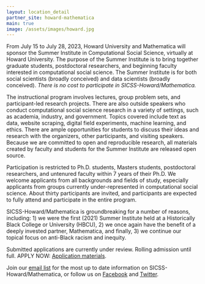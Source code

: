 ```yaml
---
layout: location_detail
partner_site: howard-mathematica
main: true
image: /assets/images/howard.jpg
---
```


From July 15 to July 28, 2023, Howard University and Mathematica will sponsor the Summer Institute in Computational Social Science, virtually at Howard University. The purpose of the Summer Institute is to bring together graduate students, postdoctoral researchers, and beginning faculty interested in computational social science. The Summer Institute is for both social scientists (broadly conceived) and data scientists (broadly conceived). <i>There is no cost to participate in SICSS-Howard/Mathematica.</i>

The instructional program involves lectures, group problem sets, and participant-led research projects. There are also outside speakers who conduct computational social science research in a variety of settings, such as academia, industry, and government. Topics covered include text as data, website scraping, digital field experiments, machine learning, and ethics. There are ample opportunities for students to discuss their ideas and research with the organizers, other participants, and visiting speakers. Because we are committed to open and reproducible research, all materials created by faculty and students for the Summer Institute are released open source.

Participation is restricted to Ph.D. students, Masters students, postdoctoral researchers, and untenured faculty within 7 years of their Ph.D. We welcome applicants from all backgrounds and fields of study, especially applicants from groups currently under-represented in computational social science. About thirty participants are invited, and participants are expected to fully attend and participate in the entire program.

SICSS-Howard/Mathematica is groundbreaking for a number of reasons, including: 1) we were the first (2021) Summer Institute held at a Historically Black College or University (HBCU), 2) we once again have the benefit of a deeply invested partner, Mathematica, and finally, 3) we continue our topical focus on anti-Black racism and inequity.

Submitted applications are currently under review. Rolling admission until full. APPLY NOW: [Application materials](https://compsocialscience.github.io/summer-institute/2023/howard-mathematica/apply). 

Join our [email list](https://docs.google.com/forms/d/e/1FAIpQLSfD7YNUdhhngu4glivO2CAzKX1ief6p2Yyj2B49cdwgk-qwCA/viewform) for the most up to date information on SICSS-Howard/Mathematica, or follow us on [Facebook](https://www.facebook.com/SICSS.Howard.Mathematica) and [Twitter](https://twitter.com/sicss_howard).
